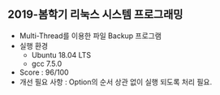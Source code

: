 ## 2019-봄학기 리눅스 시스템 프로그래밍
+ Multi-Thread를 이용한 파일 Backup 프로그램
+ 실행 환경
	+ Ubuntu 18.04 LTS
	+ gcc 7.5.0
+ Score : 96/100
+ 개선 필요 사항 : Option의 순서 상관 없이 실행 되도록 처리 필요.
